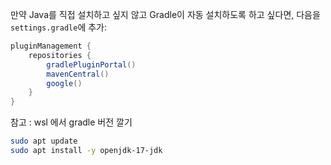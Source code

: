 만약 Java를 직접 설치하고 싶지 않고 Gradle이 자동 설치하도록 하고 싶다면, 다음을 `settings.gradle`에 추가:
```java 
pluginManagement {
    repositories {
        gradlePluginPortal()
        mavenCentral()
        google()
    }
}
```





참고 : wsl 에서 gradle 버전 깔기
```bash
sudo apt update
sudo apt install -y openjdk-17-jdk
```